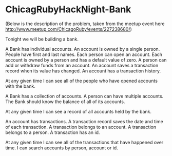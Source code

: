 # ChicagRubyHackNight-Bank

(Below is the description of the problem, taken from the meetup event here http://www.meetup.com/ChicagoRuby/events/227238680/)

Tonight we will be building a bank.

A Bank has individual accounts. An account is owned by a single person. People have first and last names. Each person can open an account. Each account is owned by a person and has a default value of zero. A person can add or withdraw funds from an account. An account saves a transaction record when its value has changed. An account has a transaction history.

At any given time I can see all of the people who have opened accounts with the bank.

A Bank has a collection of accounts. A person can have multiple accounts. The Bank should know the balance of all of its accounts.

At any given time I can see a record of all accounts held by the bank.

An account has transactions. A transaction record saves the date and time of each transaction. A transaction belongs to an account. A transaction belongs to a person. A transaction has an id.

At any given time I can see all of the transactions that have happened over time. I can search accounts by person, account or id.
